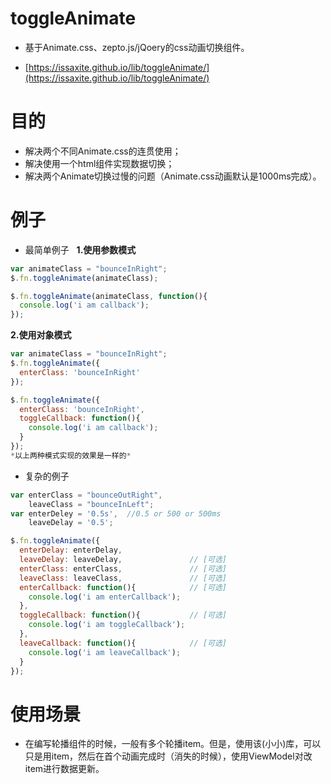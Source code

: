 # toggleAnimate
- 基于Animate.css、zepto.js/jQoery的css动画切换组件。

- [https://issaxite.github.io/lib/toggleAnimate/](https://issaxite.github.io/lib/toggleAnimate/)

# 目的
- 解决两个不同Animate.css的连贯使用；
- 解决使用一个html组件实现数据切换；
- 解决两个Animate切换过慢的问题（Animate.css动画默认是1000ms完成）。

# 例子
- 最简单例子
&nbsp;
**1.使用参数模式**
```js
var animateClass = "bounceInRight";
$.fn.toggleAnimate(animateClass);

$.fn.toggleAnimate(animateClass, function(){
  console.log('i am callback');
});
```
**2.使用对象模式**
```js
var animateClass = "bounceInRight";
$.fn.toggleAnimate({
  enterClass: 'bounceInRight'
});

$.fn.toggleAnimate({
  enterClass: 'bounceInRight',
  toggleCallback: function(){
    console.log('i am callback');
  }
});
*以上两种模式实现的效果是一样的*
```
- 复杂的例子
```js
var enterClass = "bounceOutRight",
    leaveClass = "bounceInLeft";
var enterDeley = '0.5s',  //0.5 or 500 or 500ms
    leaveDelay = '0.5';

$.fn.toggleAnimate({
  enterDelay: enterDelay,
  leaveDelay: leaveDelay,               // [可选]
  enterClass: enterClass,               // [可选]
  leaveClass: leaveClass,               // [可选]
  enterCallback: function(){            // [可选]
    console.log('i am enterCallback');
  },
  toggleCallback: function(){           // [可选]
    console.log('i am toggleCallback');
  },
  leaveCallback: function(){            // [可选]  
    console.log('i am leaveCallback');
  }
});
```

# 使用场景
- 在编写轮播组件的时候，一般有多个轮播item。但是，使用该(小小)库，可以只是用item，然后在首个动画完成时（消失的时候），使用ViewModel对改item进行数据更新。

